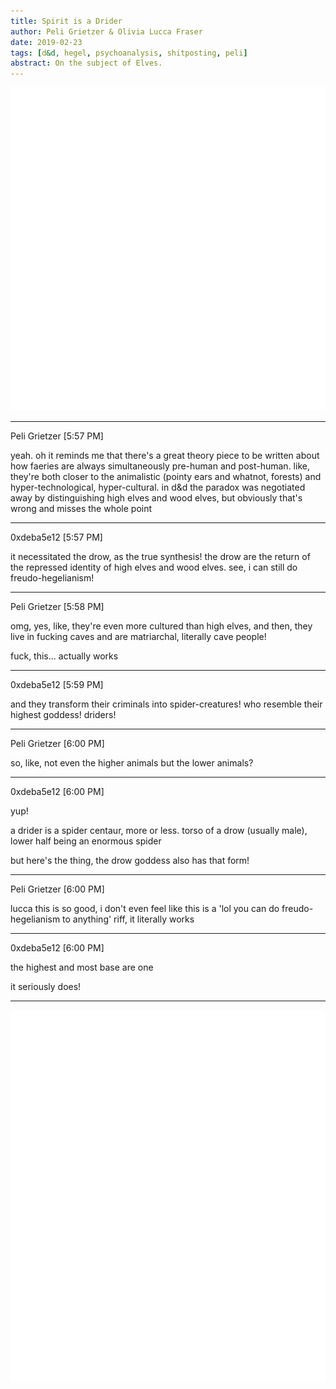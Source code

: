 ```yaml
---
title: Spirit is a Drider
author: Peli Grietzer & Olivia Lucca Fraser
date: 2019-02-23
tags: [d&d, hegel, psychoanalysis, shitposting, peli]
abstract: On the subject of Elves.
---
```



![drider](../img/Drider.PNG)

---

Peli Grietzer [5:57 PM]

yeah. oh it reminds me that there's a great theory piece to be
written about how faeries are always simultaneously pre-human
and post-human. like, they're both closer to the animalistic
(pointy ears and whatnot, forests) and hyper-technological,
hyper-cultural. in d&d the paradox was negotiated away by 
distinguishing high elves and wood elves, but obviously that's
wrong and misses the whole point

---

0xdeba5e12 [5:57 PM]

it necessitated the drow, as the true synthesis!
the drow are the return of the repressed identity of high elves
and wood elves. 
see, i can still do freudo-hegelianism!

---

Peli Grietzer [5:58 PM]

omg, yes, like, they're even more cultured than high elves,
and then, they live in fucking caves and are matriarchal,
literally cave people!

fuck, this... actually works

---

0xdeba5e12 [5:59 PM]

and they transform their criminals into spider-creatures! who 
resemble their highest goddess! driders!

---

Peli Grietzer [6:00 PM]

so, like, not even the higher animals but the lower animals?

--- 

0xdeba5e12 [6:00 PM] 

yup!

a drider is a spider centaur, more or less. torso of a drow
(usually male), lower half being an enormous spider

but here's the thing, the drow goddess also has that form!

---

Peli Grietzer [6:00 PM]

lucca this is so good, i don't even feel like this is a 'lol you
can do freudo-hegelianism to anything' riff, it literally works

---

0xdeba5e12 [6:00 PM]

the highest and most base are one

it seriously does!

---

![Lolth](../img/Lolth.PNG)
